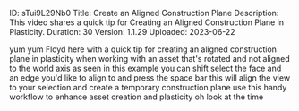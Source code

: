 ID: sTui9L29Nb0
Title: Create an Aligned Construction Plane
Description: This video shares a quick tip for Creating an Aligned Construction Plane in Plasticity.
Duration: 30
Version: 1.1.29
Uploaded: 2023-06-22

yum yum
Floyd here with a quick tip for creating
an aligned construction plane in
plasticity when working with an asset
that's rotated and not aligned to the
world axis as seen in this example you
can shift select the face and an edge
you'd like to align to and press the
space bar this will align the view to
your selection and create a temporary
construction plane use this handy
workflow to enhance asset creation and
plasticity oh look at the time
